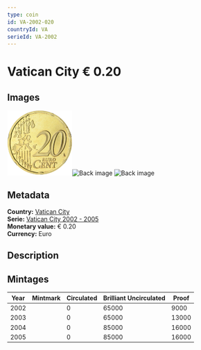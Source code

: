 ```yaml
---
type: coin
id: VA-2002-020
countryId: VA
serieId: VA-2002
---
```


# Vatican City € 0.20

## Images

<img src="../../../img/common-2002-020.png" height="150" alt="Front image"><img src="img/vatican city-2002-020.png" height="150" alt="Back image">     ![Back image]()

## Metadata

**Country:** [Vatican City](../index.md)\
**Serie:** [Vatican City 2002 - 2005](index.md)\
**Monetary value:** € 0.20\
**Currency:** Euro

## Description


## Mintages

| Year | Mintmark | Circulated | Brilliant Uncirculated | Proof |
| ---- | -------- | ---------- | ---------------------- | ----- |
| 2002 |  | 0| 65000 | 9000 |
| 2003 |  | 0| 65000 | 13000 |
| 2004 |  | 0| 85000 | 16000 |
| 2005 |  | 0| 85000 | 16000 |

